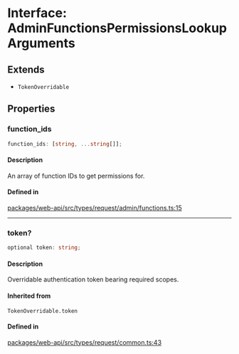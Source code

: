 # Interface: AdminFunctionsPermissionsLookupArguments

## Extends

- `TokenOverridable`

## Properties

### function\_ids

```ts
function_ids: [string, ...string[]];
```

#### Description

An array of function IDs to get permissions for.

#### Defined in

[packages/web-api/src/types/request/admin/functions.ts:15](https://github.com/slackapi/node-slack-sdk/blob/main/packages/web-api/src/types/request/admin/functions.ts#L15)

***

### token?

```ts
optional token: string;
```

#### Description

Overridable authentication token bearing required scopes.

#### Inherited from

`TokenOverridable.token`

#### Defined in

[packages/web-api/src/types/request/common.ts:43](https://github.com/slackapi/node-slack-sdk/blob/main/packages/web-api/src/types/request/common.ts#L43)
